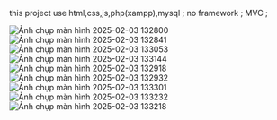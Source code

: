 this project use html,css,js,php(xampp),mysql ;
no framework ;
MVC ;

![Ảnh chụp màn hình 2025-02-03 132800](https://github.com/user-attachments/assets/049717b1-e013-4b1c-8b97-fc59f61bab07)
![Ảnh chụp màn hình 2025-02-03 132841](https://github.com/user-attachments/assets/dfd74dae-f497-423b-9d8c-8c493db3b785)
![Ảnh chụp màn hình 2025-02-03 133053](https://github.com/user-attachments/assets/c950b4a8-d128-4963-9f1a-ff8043746c0f)
![Ảnh chụp màn hình 2025-02-03 133144](https://github.com/user-attachments/assets/0345ad53-227d-4c4c-8891-905401a39a6e)
![Ảnh chụp màn hình 2025-02-03 132918](https://github.com/user-attachments/assets/db103be8-4b77-441e-aa83-0c67759a6285)
![Ảnh chụp màn hình 2025-02-03 132932](https://github.com/user-attachments/assets/e2386011-6eb4-4982-b1e1-2bea906cc1fd)
![Ảnh chụp màn hình 2025-02-03 133301](https://github.com/user-attachments/assets/d6cf95fc-db22-46c9-8a3e-c585713f4c5e)
![Ảnh chụp màn hình 2025-02-03 133232](https://github.com/user-attachments/assets/e2d5285d-e27f-42dd-8c76-ff38f7c9ba11)
![Ảnh chụp màn hình 2025-02-03 133218](https://github.com/user-attachments/assets/ce5cee43-c808-419b-b8fb-62f6f58aa814)
